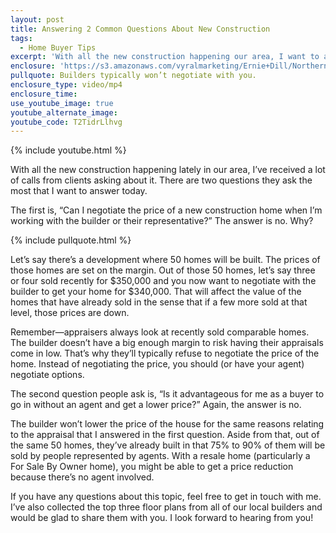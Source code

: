 ```yaml
---
layout: post
title: Answering 2 Common Questions About New Construction
tags:
  - Home Buyer Tips
excerpt: 'With all the new construction happening our area, I want to answer two key questions about this topic that I get asked most often.'
enclosure: 'https://s3.amazonaws.com/vyralmarketing/Ernie+Dill/Northern+Virginia+Real+Estate+Team+How+to+approach+new+construction+homes.mp4'
pullquote: Builders typically won’t negotiate with you.
enclosure_type: video/mp4
enclosure_time:
use_youtube_image: true
youtube_alternate_image:
youtube_code: T2TidrLlhvg
---
```



{% include youtube.html %}

With all the new construction happening lately in our area, I’ve received a lot of calls from clients asking about it. There are two questions they ask the most that I want to answer today.

The first is, “Can I negotiate the price of a new construction home when I’m working with the builder or their representative?” The answer is no. Why?

{% include pullquote.html %}

Let’s say there’s a development where 50 homes will be built. The prices of those homes are set on the margin. Out of those 50 homes, let’s say three or four sold recently for $350,000 and you now want to negotiate with the builder to get your home for $340,000. That will affect the value of the homes that have already sold in the sense that if a few more sold at that level, those prices are down.

Remember—appraisers always look at recently sold comparable homes. The builder doesn’t have a big enough margin to risk having their appraisals come in low. That’s why they’ll typically refuse to negotiate the price of the home. Instead of negotiating the price, you should (or have your agent) negotiate options.

The second question people ask is, “Is it advantageous for me as a buyer to go in without an agent and get a lower price?” Again, the answer is no.

The builder won’t lower the price of the house for the same reasons relating to the appraisal that I answered in the first question. Aside from that, out of the same 50 homes, they’ve already built in that 75% to 90% of them will be sold by people represented by agents. With a resale home (particularly a For Sale By Owner home), you might be able to get a price reduction because there’s no agent involved.

If you have any questions about this topic, feel free to get in touch with me. I’ve also collected the top three floor plans from all of our local builders and would be glad to share them with you. I look forward to hearing from you!